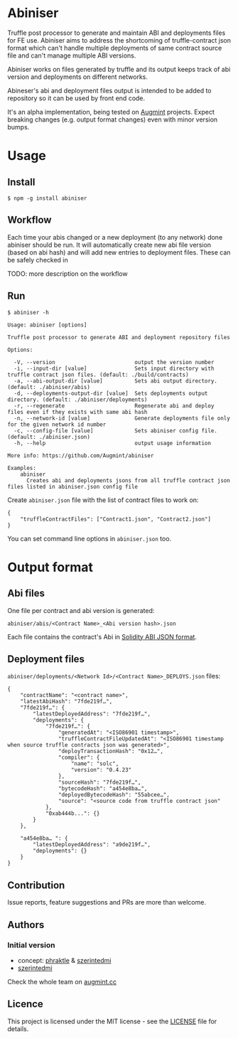 # Abiniser

Truffle post processor to generate and maintain ABI and deployments files for FE use. Abiniser aims to address the shortcoming of truffle-contract json format which can't handle multiple deployments of same contract source file and can't manage multiple ABI versions.

Abiniser works on files generated by truffle and its output keeps track of abi version and deployments on different networks.

Abineser's abi and deployment files output is intended to be added to repository so it can be used by front end code.

It's an alpha implementation, being tested on [Augmint](https://github.com/Augmint) projects. Expect breaking changes (e.g. output format changes) even with minor version bumps.

# Usage

## Install

```
$ npm -g install abiniser
```

## Workflow

Each time your abis changed or a new deployment (to any network) done abiniser should be run. It will automatically create new abi file version (based on abi hash) and will add new entries to deployment files.
These can be safely checked in

TODO: more description on the workflow

## Run

```
$ abiniser -h

Usage: abiniser [options]

Truffle post processor to generate ABI and deployment repository files

Options:

  -V, --version                         output the version number
  -i, --input-dir [value]               Sets input directory with truffle contract json files. (default: ./build/contracts)
  -a, --abi-output-dir [value]          Sets abi output directory. (default: ./abiniser/abis)
  -d, --deployments-output-dir [value]  Sets deployments output directory. (default: ./abiniser/deployments)
  -r, --regenerate                      Regenerate abi and deploy files even if they exists with same abi hash
  -n, --network-id [value]              Generate deployments file only for the given network id number
  -c, --config-file [value]             Sets abiniser config file. (default: ./abiniser.json)
  -h, --help                            output usage information

More info: https://github.com/Augmint/abiniser

Examples:
    abiniser
      Creates abi and deployments jsons from all truffle contract json files listed in abiniser.json config file
```

Create `abiniser.json` file with the list of contract files to work on:

```
{
    "truffleContractFiles": ["Contract1.json", "Contract2.json"]
}
```

You can set command line options in `abiniser.json` too.

# Output format

## Abi files

One file per contract and abi version is generated:

`abiniser/abis/<Contract Name>_<Abi version hash>.json`

Each file contains the contract's Abi in [Solidity ABI JSON format](https://solidity.readthedocs.io/en/develop/abi-spec.html#abi-json).

## Deployment files

`abiniser/deployments/<Network Id>/<Contract Name>_DEPLOYS.json` files:

```
{
    "contractName": "<contract name>",
    "latestAbiHash": "7fde219f…",
    "7fde219f…": {
        "latestDeployedAddress": "7fde219f…",
        "deployments": {
            "7fde219f…": {
                "generatedAt": "<ISO86901 timestamp>",
                "truffleContractFileUpdatedAt": "<ISO86901 timestamp when source truffle contracts json was generated>",
                "deployTransactionHash": "0x12…",
                "compiler": {
                    "name": "solc",
                    "version": "0.4.23"
                },
                "sourceHash": "7fde219f…",
                "bytecodeHash": "a454e8ba…",
                "deployedBytecodeHash": "55abcee…",
                "source": "<source code from truffle contract json"
            },
            "0xab444b...": {}
        }
    },

    "a454e8ba… ": {
        "latestDeployedAddress": "a9de219f…",
        "deployments": {}
    }
}
```

## Contribution

Issue reports, feature suggestions and PRs are more than welcome.

## Authors

### Initial version

*   concept: [phraktle](https://github.com/phraktle) & [szerintedmi](https://github.com/szerintedmi)
*   [szerintedmi](https://github.com/szerintedmi)

Check the whole team on [augmint.cc](http://www.augmint.cc)

## Licence

This project is licensed under the MIT license - see the [LICENSE](LICENSE) file for details.
